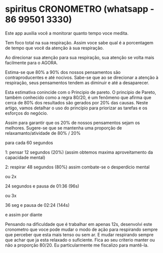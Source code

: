 # spiritus CRONOMETRO (whatsapp - 86 99501 3330)

Este app auxilia você a monitorar quanto tempo voce medita.

Tem foco total na sua respiração. Assim voce sabe qual é a porcentagem de tempo que você da atenção à sua respiração.

Ao direcionar sua atenção para sua respiração, sua atenção se volta mais facilmente para o AGORA.

Estima-se que 80% a 90% dos nossos pensamentos são contraproducentes e até nocivos. Sabe-se que ao se direcionar a atenção à respiração, seus pensamentos tendem as diminuir e até a desaparecer.

Esta estimativa conincide com o Principio de pareto. O princípio de Pareto, também conhecido como a regra 80/20, é um fenômeno que afirma que cerca de 80% dos resultados são gerados por 20% das causas. Neste artigo, vamos detalhar o uso do princípio para priorizar as tarefas e os esforços do negócio.

Assim para garantir que os 20% de nossos pensamentos sejam os melhores. Sugere-se que  se mantenha uma proporção de relaxamanto/atividade de 80% / 20%


para cada 60 segundos

1: pensar 12 segundos (20%) 
(assim obtemos maxima aproveitamento da capacidade mental)

2: respirar 48 segundos (80%) 
assim combate-se o desperdicio mental

ou 2x

24 segundos e pausa de 01:36 (96s)

ou 3x

36 seg e pausa de 02:24 (144s)

e assim por diante

Pensando na dificuldade que é trabalhar em apenas 12s, desenvolvi este cronometro que voce pode mudar o modo de ação para respirando sempre que perceber que esta mais tenso ou sem ar. E mudar respirando sempre que achar que ja esta relaxado o suficiente. Fica ao seu criterio manter ou não a proporção 80/20. Eu particularmente me fiscalizo para mantê-la.

